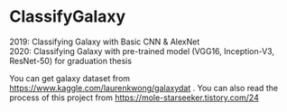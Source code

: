 # ClassifyGalaxy
2019: Classifying Galaxy with Basic CNN & AlexNet</br>
2020: Classifying Galaxy with pre-trained model (VGG16, Inception-V3, ResNet-50) for graduation thesis


You can get galaxy dataset from https://www.kaggle.com/laurenkwong/galaxydat .
You can also read the process of this project from https://mole-starseeker.tistory.com/24
